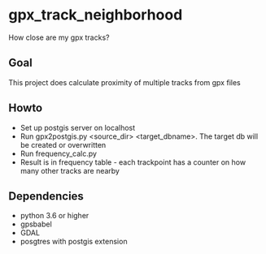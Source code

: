 # gpx_track_neighborhood

How close are my gpx tracks?

## Goal

This project does calculate proximity of multiple tracks from gpx files

## Howto

* Set up postgis server on localhost
* Run gpx2postgis.py <source_dir> <target_dbname>. The target db will be created or overwritten
* Run frequency_calc.py
* Result is in frequency table - each trackpoint has a counter on how many other tracks are nearby

## Dependencies

* python 3.6 or higher
* gpsbabel
* GDAL
* posgtres with postgis extension
